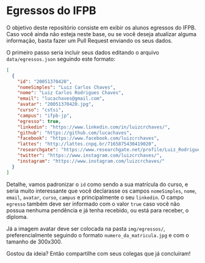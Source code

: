 # Egressos do IFPB

O objetivo deste repositório consiste em exibir os alunos egressos do IFPB. Caso você ainda não esteja neste base, ou se você deseja atualizar alguma informação, basta fazer um Pull Request enviando os seus dados.

O primeiro passo seria incluir seus dados editando o arquivo `data/egressos.json` seguindo este formato:

```json
[
  { 
    "id": "20051370420",
    "nomeSimples": "Luiz Carlos Chaves",
    "nome": "Luiz Carlos Rodrigues Chaves",
    "email": "lucachaves@gmail.com",
    "avatar": "20051370420.jpg",
    "curso": "cstsi",
    "campus": "ifpb-jp",
    "egresso": true,
    "linkedin": "https://www.linkedin.com/in/luizcrchaves/",
    "github": "https://github.com/lucachaves",
    "facebook": "https://www.facebook.com/luizcrchaves",
    "lattes": "http://lattes.cnpq.br/7165875430419020",
    "researchgate": "https://www.researchgate.net/profile/Luiz_Rodrigues_Chaves",
    "twitter": "https://www.instagram.com/luizcrchaves/",
    "instagram": "https://www.instagram.com/luizcrchaves/"
  }
]
```

Detalhe, vamos padronizar o `id` como sendo a sua matrícula do curso, e seria muito interessante que você declarasse os campos `nomeSimples`, `nome`, `email`, `avatar`, `curso`, `campus` e principalmente o seu `linkedin`. O campo `egresso` também deve ser informado com o valor `true` caso você não possua nenhuma pendência e já tenha recebido, ou está para receber, o diploma.

Já a imagem avatar deve ser colocada na pasta `img/egressos/`, preferencialmente seguindo o formato `numero_da_matricula.jpg` e com o tamanho de 300x300.

Gostou da ideia? Então compartilhe com seus colegas que já concluíram!